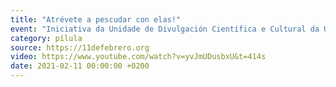 ```yaml
---
title: "Atrévete a pescudar con elas!"
event: "Iniciativa da Unidade de Divulgación Científica e Cultural da Universidade da Coruña polo Día Internacional da Muller e a Nena na Ciencia"
category: pílula
source: https://11defebrero.org
video: https://www.youtube.com/watch?v=yvJmUDusbxU&t=414s
date: 2021-02-11 00:00:00 +0200
---
```


